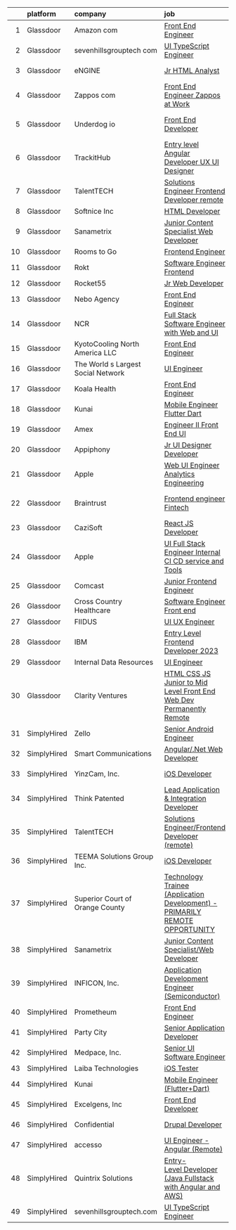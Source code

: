 

|    | platform    | company                            | job                                                                                                                                                                                                                                                                                                                                                                                                                                                                                                                                                                                                                                                                                                                                                                                                                                                                                                                                                                                                                                                                                                                                                                                                                                                                                                                                                                                                         | update_time   | location                      |
|---:|:------------|:-----------------------------------|:------------------------------------------------------------------------------------------------------------------------------------------------------------------------------------------------------------------------------------------------------------------------------------------------------------------------------------------------------------------------------------------------------------------------------------------------------------------------------------------------------------------------------------------------------------------------------------------------------------------------------------------------------------------------------------------------------------------------------------------------------------------------------------------------------------------------------------------------------------------------------------------------------------------------------------------------------------------------------------------------------------------------------------------------------------------------------------------------------------------------------------------------------------------------------------------------------------------------------------------------------------------------------------------------------------------------------------------------------------------------------------------------------------|:--------------|:------------------------------|
|  1 | Glassdoor   | Amazon com                         | [Front End Engineer](https://www.glassdoor.com/partner/jobListing.htm?pos=106&ao=1110586&s=58&guid=00000182f7de6fff953edd41f6415c8f&src=GD_JOB_AD&t=SR&vt=w&cs=1_8aed587f&cb=1662015926629&jobListingId=1008107585725&cpc=6193B0C32834B022&jrtk=3-0-1gbrtss11j4gm801-1gbrtss1kgsqm800-5b8929c725730189--6NYlbfkN0CKJOvZ2V5IrJ1cL6f27LnM8XR4tisTi-a8V3t-dR9dwsgFRvlGUQc2Ve2CGI8d6VPHoN8b6FKunN6mjepEkVK1G6LT80WS_jL3r4C3mYKK0yxLLdunEK6IxSCszQ6eBzJn_5cTKJwegH0ZoQAev6QyBi2_m_s_041GrIzqdS34p08H17026_2vAAM7-02O8Pxvl9X8qFbyykRdMWNNPRp23ACoE_S_y2Fw8oWZuhWqAQbm4GoYsVFuGebuzhRdmfFeg97G5HY1FXjKpxFdbl_JkaOz575wMrSXh5S4UUha_Ua2XWv1wboaQ-qxBaK-Fri8dV-FKR6O97GCaNBue4YYPzo4kbZwc7iuEuky8Zk9rRSF-pSH-6hsOOzGzgJek8m_dVl5R2Bd1Kvt6TFB1OMXL-fUQycXo0CDiCPR6OU1Yvgph6NnCMDV)                                                                                                                                                                                                                                                                                                                                                                                                                                                                                                                                                                                                                                    | 24h           | Seattle, WA                   |
|  2 | Glassdoor   | sevenhillsgrouptech com            | [UI TypeScript Engineer](https://www.glassdoor.com/partner/jobListing.htm?pos=119&ao=1136043&s=58&guid=00000182f7de6fff953edd41f6415c8f&src=GD_JOB_AD&t=SR&vt=w&ea=1&cs=1_f37be5df&cb=1662015926631&jobListingId=1008105988663&jrtk=3-0-1gbrtss11j4gm801-1gbrtss1kgsqm800-0cbdc25f6ccf4f5f-)                                                                                                                                                                                                                                                                                                                                                                                                                                                                                                                                                                                                                                                                                                                                                                                                                                                                                                                                                                                                                                                                                                                | 24h           | Remote                        |
|  3 | Glassdoor   | eNGINE                             | [Jr  HTML Analyst](https://www.glassdoor.com/partner/jobListing.htm?pos=117&ao=1110586&s=58&guid=00000182f7de6fff953edd41f6415c8f&src=GD_JOB_AD&t=SR&vt=w&ea=1&cs=1_edbba1ea&cb=1662015926631&jobListingId=1008090943089&cpc=9908D8D4413DBB8A&jrtk=3-0-1gbrtss11j4gm801-1gbrtss1kgsqm800-48ba71518837991f--6NYlbfkN0CM72iPWblhTK_jhJfJxLWIuoC99VqbpyV49Itn1AUN0-11EOCsDA6xFVHfWd5WC8jLQLrOqaoKJ5dsN5E6-ll7sDsphSrWnoe9V50ZMXT-97s7IwumNBaxJYviZZTqZJzeaefd2pAOshRLTHS0HYQqDpTtnCngBp-9e_Z-BOSdvlnUnOhcdO4jGVXGGrL01Vic_s1j8vlHVSgHpK6k5TAsb1X7wItywmqMSEmU038Uo9K5BgeurcBcv0MuuFC3dj0T2wX0e6WIXr6yen0nxE5VQ6G2yYwZNIyui2LCnN7TdIBWJYR-s_63EyDcLDoqig7LYfqZesykymFYWga1Qzy_i6860m5foj33wx4XuDAzLjuxyQjdLP5ya8W3-LqZqcgv0Q2lfcUk8GDtNM5VXO37DXG5BQfGfxHl6S4aR75_HTUen3e9VWdic4dXds8iiihbZ_ZcidGbycuhtJ2-ZSb6CBDOtI7vaMZgB6cJrF3sd1jvsUdp67CD)                                                                                                                                                                                                                                                                                                                                                                                                                                                                                                                                                                 | 7d            | Pittsburgh, PA                |
|  4 | Glassdoor   | Zappos com                         | [Front End Engineer  Zappos at Work](https://www.glassdoor.com/partner/jobListing.htm?pos=123&ao=1136043&s=58&guid=00000182f7de6fff953edd41f6415c8f&src=GD_JOB_AD&t=SR&vt=w&cs=1_5aae2fa9&cb=1662015926631&jobListingId=1008079965855&jrtk=3-0-1gbrtss11j4gm801-1gbrtss1kgsqm800-d31de7f43d126695-)                                                                                                                                                                                                                                                                                                                                                                                                                                                                                                                                                                                                                                                                                                                                                                                                                                                                                                                                                                                                                                                                                                         | 13d           | Remote                        |
|  5 | Glassdoor   | Underdog io                        | [Front End Developer](https://www.glassdoor.com/partner/jobListing.htm?pos=107&ao=1110586&s=58&guid=00000182f7de6fff953edd41f6415c8f&src=GD_JOB_AD&t=SR&vt=w&cs=1_827528db&cb=1662015926629&jobListingId=1008083944556&cpc=BAEB662971763A76&jrtk=3-0-1gbrtss11j4gm801-1gbrtss1kgsqm800-3be49a90b34b1646--6NYlbfkN0AMrEUdIxhUDi4JaB8HlJ3ajS0ipebGaj6lY-2pm3XmRwZj7C-QvtNnHci0APrFMEf352lJ3MUASs1HZHDz7pYZsR1ew5Rar1Xv0jTvYsLLa2wXJEOF9tBHTaX9fahBxYrEdF9NqEkxk9keSgILDpMBddKbwdNvWmXuHC4NusjA8fBzzOMi0omz2jpglglxPAAbsNByO3FrWhepKNtCiOx2pECjSU27Cyp_IwkHj88qfXx1F2kVfIYKrfqf6R3FZZeP7tfyDbBrbq0vRQKihi1DSr95VR7PcxYmwGIbS77ZhQaVsYp-BAxEzwrnU-MPN9xXwmuQKIggH3SH54qBnmInEZ7Mr5OUzwRVeRCB7774KPMq66fbXSHlrFs-4qxKhlSv98yNRmsJBaR4VTD2WiTksS85RilmMB0SgceXDb7rydC3e9AY-cDODNrP5x9K0K5t3jTjOG0T2Zrw8nVzuVW0I3f2kwe2gMCVh3grj96UdjyvlIQ4aF9MoO0x3X5Ba9LmxYS-R9PaxOAjxzd9EJ_Zai09IoEx2tFGf_nLVhwnwN_y8tgoJMbdWDljE5HcgTxy5VbzNA99y-u4cKMZq5qhxvdZac3H_L0SvklGkpemLktD8C2aeKg2SfzubqhQSnWI1uGQ6R8oqZi5B4Q2cCrdZo69f34qi_M%3D)                                                                                                                                                                                                                                                                                                                                                                                     | 10d           | San Francisco, CA             |
|  6 | Glassdoor   | TrackitHub                         | [Entry level Angular Developer   UX UI Designer](https://www.glassdoor.com/partner/jobListing.htm?pos=111&ao=1110586&s=58&guid=00000182f7de6fff953edd41f6415c8f&src=GD_JOB_AD&t=SR&vt=w&ea=1&cs=1_d61bf821&cb=1662015926630&jobListingId=1008101431851&cpc=AC285F3A3ECA6BB0&jrtk=3-0-1gbrtss11j4gm801-1gbrtss1kgsqm800-e97608c6d181ff30--6NYlbfkN0DdLn5tXN_RiyJSiFodarGZFJKa8s6F6AK0THPBWp05MQOFQCzoYzZxGxYfJ9hLSNYsJbys6DBTafbFBBjszBxbMt_j1W_2i7zpgsVzQGKmwrQJU15QlzWMC0JPYrRs9hHXSY2_r0LyZgUT8f4VW1f_CjJ3HfrwkBmWSyv4JCZOznODM92b2waMp_uTTY9CimUgS3ujaZIZ5xE_IA4JRrsBwHqaCPU6sQTTK8oLbjkCQfYrfOfclub0YWtQdjTp0jffQudkjF2lx9T-N3tWXKEeQ5dNdke5X7ghExGf6z7VFgt9nLn6HMMmxXiPVYMDSbXZjnUi_PxNnopHM0NAR2vP-lmOMAyfGk2F7PCiWyTzr90LW-jBfxcNQ0BVT_oQNszgK67_s7YPf-bhr6fL1YoSdzp5_XZnV3CnJm_qyxFxfVUUtxhvt89x7JGgcgwhAkq6uWU3oREuYUHfeqtVeT54Erp2vVF083PcfS5Po9gfPSB6FYFJ2aoy)                                                                                                                                                                                                                                                                                                                                                                                                                                                                                                                                   | 2d            | Remote                        |
|  7 | Glassdoor   | TalentTECH                         | [Solutions Engineer Frontend Developer  remote ](https://www.glassdoor.com/partner/jobListing.htm?pos=118&ao=1136043&s=58&guid=00000182f7de6fff953edd41f6415c8f&src=GD_JOB_AD&t=SR&vt=w&ea=1&cs=1_78683fda&cb=1662015926631&jobListingId=1008103113079&jrtk=3-0-1gbrtss11j4gm801-1gbrtss1kgsqm800-38a11cd210967287-)                                                                                                                                                                                                                                                                                                                                                                                                                                                                                                                                                                                                                                                                                                                                                                                                                                                                                                                                                                                                                                                                                        | 1d            | Atlanta, TX                   |
|  8 | Glassdoor   | Softnice Inc                       | [HTML Developer](https://www.glassdoor.com/partner/jobListing.htm?pos=120&ao=1136043&s=58&guid=00000182f7de6fff953edd41f6415c8f&src=GD_JOB_AD&t=SR&vt=w&ea=1&cs=1_d924841d&cb=1662015926631&jobListingId=1008079109150&jrtk=3-0-1gbrtss11j4gm801-1gbrtss1kgsqm800-e0583eee16dc6bd6-)                                                                                                                                                                                                                                                                                                                                                                                                                                                                                                                                                                                                                                                                                                                                                                                                                                                                                                                                                                                                                                                                                                                        | 13d           | Remote                        |
|  9 | Glassdoor   | Sanametrix                         | [Junior Content Specialist Web Developer](https://www.glassdoor.com/partner/jobListing.htm?pos=102&ao=1110586&s=58&guid=00000182f7de6fff953edd41f6415c8f&src=GD_JOB_AD&t=SR&vt=w&ea=1&cs=1_958098a7&cb=1662015926629&jobListingId=1008107815764&cpc=0FE1F5EA2BC84A01&jrtk=3-0-1gbrtss11j4gm801-1gbrtss1kgsqm800-b245c521c04dd0c2--6NYlbfkN0CyQKdz8_lqdlgY-c-amsQST66Z8QjChsyYA8vzcGklWI54h1yaGRml5nZ8zCgFfjKK9ZLdt4yoVKrNz6IE8WYqPgnbtAenCgXBCuUJyRj9v1G_X1xDpaq7D6TVuE3LE96DJszuenHbsextHgw9-_0LokNeJq8xNTHga_useAxykmPnHKlxTeGpxpVL3bGTZHIr5g6CtKw2YZbv7C3JOo40B6mgOIeNdwbfeSAyTxeylZstGZceq5oWvF2jCv37WGKoUqGv-pJznmjKA_nwXMqjevNRtof112DenHoGuLkLEeKiyMzw-1NTTKcl-qBo6V1Epj7GHYw_WWknezgKAsQN6dYFEpeL6be6LeBEUApAthb3raCr6HZ5DxRd3lom_P2Z-eZEbNF9fByCBlaVs8-MFALAv2KbmkNnanO4ZZ1SCYXD6EKw30Uq0WbXVdPrj8OqE0cd9EGdoC1TZe8-LxffaUIKjwAFX7isfbx3tjHFLTrrd_dgREfJkUNG4ct_erg%3D)                                                                                                                                                                                                                                                                                                                                                                                                                                                                                                                            | 24h           | Remote                        |
| 10 | Glassdoor   | Rooms to Go                        | [Frontend Engineer](https://www.glassdoor.com/partner/jobListing.htm?pos=110&ao=1110586&s=58&guid=00000182f7de6fff953edd41f6415c8f&src=GD_JOB_AD&t=SR&vt=w&ea=1&cs=1_9b3b0cf3&cb=1662015926630&jobListingId=1008101023855&cpc=56C4EA4A1A191A49&jrtk=3-0-1gbrtss11j4gm801-1gbrtss1kgsqm800-d7501799ad4c8982--6NYlbfkN0DQkrWslipYdAKKBYyyAy12PZe5Qif844XZvzAwxKbcyIRxhdHaqMzJraSVoY3LdvZqdbhDVRcqMbQg9zBKlovBqZFMKKGvJWxnb3S45f-62NWUmbAKl-INeB2t6QZiWm3M1XCYbFffNuOKgWmrB1Y-k2AUD71nAFg2pFsx9_ZakQLz6Mwdh-3VWtaNPTu5NGhCKCY6NLsv5wKQDxRRDpyMkf3_xprcJqBYB7r3krWwGuNSte6WoSDVOd3UjrVGgGGkJyM4X-d7Ic2OpHFmXQyN9XnyZ_2JQuItyt32Cv7L1ugkLOypfawlAlw1nA8bFOqyNtZHLrSQyCq8jD8ycKbUD74Ovgv_ILElFEw57RxaEoA2N1wvdb62Nr6OFhJGakyrg8IURuiFyyRpjSQ5qB075GIEPpARXDvAWMsRmRhePxGKaPMFLp0ObBUy1OcHsqhoSOcwR6dn4tho07MQTxsyT0ech_PN9tQpegXySCmDTihqzedS8a9Sww5vayoINY1vCX4QiVHUFYLP-iLEKSyq_vK-Zxzc-5zjyvp6Tom17w%3D%3D)                                                                                                                                                                                                                                                                                                                                                                                                                                                                                                    | 2d            | Atlanta, GA                   |
| 11 | Glassdoor   | Rokt                               | [Software Engineer   Frontend](https://www.glassdoor.com/partner/jobListing.htm?pos=115&ao=1110586&s=58&guid=00000182f7de6fff953edd41f6415c8f&src=GD_JOB_AD&t=SR&vt=w&cs=1_b5368525&cb=1662015926631&jobListingId=1008106164468&cpc=FD1C1DA32C38CFA7&jrtk=3-0-1gbrtss11j4gm801-1gbrtss1kgsqm800-77f2ec8f5e284c85--6NYlbfkN0DG4ntHtB_rMsnfhgmnSvK2brktLme1L4SiDeJjQ-izrVOLqRJ5-yjEhSyAj73O13Q3PtO63X5KJyEGElkrdXC8dVYl555yTfjfI7zCTlDc0ZyY4p5FPcUz1l-RmiMjyRN-sjkBDVTije2tXsJVMzBYagowhzKLNYnE9juGpy1j7r1PDyy2mo4nbqpUGPv885oL85oS-Cw48LHy62_2fz35kVGBU0-xa8f6wRZ6Zru8gwZZxEYBOp6Qk1G5bDRr4LAPVixfeoo18ODmn5M5NmxkUaZAVBBeYJBky3vobULuRr5mZsOsvasUsi_Qg32JVwqK7idg4W_kWzJ8LmHjdPct6CY887QqHTjM6zXSrY81-l7mLkhwwYUxhzc_rravm4FUT1GjXVV0Dd84wQYHNwQzsbTXNq7dFJcBDIpoopDK3YLAxPw22k7AJTKvXNO9BT0vRIJnxqlF4xpV0bZxcXfmLXk7z9jQon_z-_826ktKwsSn83B25aD2iyDJHOXjfnccqFHV7y9m75P0FJPK8Ulb6e3H81MHyzUkDQ-GxkolZsaMIanBotrA_gYUt6PN5K-jIL3lsRPFtGIy0tvJs2SJrPPRqksjVfXNqRykCiZBctGq570cT5EH4y_p5dVTLCAxOVPlWa4SHtJSQkCbpz4j5GCZlK2Y7wmgBVkjvvCLkF_T6Vb_mzN8SaCnU5o6Ulw_5WJ0N-7f_O53GkFDA3E_mX-3N1tglqd973AiVZArRThhCzxrvFcPNJ_TB1D-d2XQiQ1x-XMM65yrInKRizXrYFunS4GGgENM-K4TmAKtcUXczgBlLqg2NKI7l2W29jyosHldL2wj7Z4vdSfyqg4xv-GOhhe5Xk8wdDl2h54GPxcE3UJF0LrtH7dlNTrzbL_4P08Uyk3-UYjd-tGMpkxbVzEUQ3TWQF7bP614GcbtJgZlhOS3k_tB1APprEI-_FBARbT8wcVTrRVG20wU2STp)                                                          | 24h           | New York, NY                  |
| 12 | Glassdoor   | Rocket55                           | [Jr  Web Developer](https://www.glassdoor.com/partner/jobListing.htm?pos=126&ao=1136043&s=58&guid=00000182f7de6fff953edd41f6415c8f&src=GD_JOB_AD&t=SR&vt=w&ea=1&cs=1_d2739694&cb=1662015926631&jobListingId=1008103798701&jrtk=3-0-1gbrtss11j4gm801-1gbrtss1kgsqm800-10d6e8dc5674441b-)                                                                                                                                                                                                                                                                                                                                                                                                                                                                                                                                                                                                                                                                                                                                                                                                                                                                                                                                                                                                                                                                                                                     | 1d            | Remote                        |
| 13 | Glassdoor   | Nebo Agency                        | [Front End Engineer](https://www.glassdoor.com/partner/jobListing.htm?pos=103&ao=1110586&s=58&guid=00000182f7de6fff953edd41f6415c8f&src=GD_JOB_AD&t=SR&vt=w&ea=1&cs=1_cd3ea579&cb=1662015926629&jobListingId=1008091252194&cpc=3E251C7E648E8D76&jrtk=3-0-1gbrtss11j4gm801-1gbrtss1kgsqm800-75fbaeed8c342756--6NYlbfkN0DnD22po5yrqzsKlPZQBkFdjxH2sSxKZZZEe_YvohF4JxoCKGDfqvojq_UCMobx5GXqiMsMFvk5Jl9PbySOJlj8_gQIZUHU3Ixjsb8Dpd7ZeIpxTcYWqT_xFDxbjhWaDjeYCWwAwb3lBSpPxq9-8RewnbZYlGtDh0f5cZrYQlVSpV_7-XJ8pDbPlMzpxgbp_KmILF8davdPESYBl6TwZz5wNHnU6scGbc75VQ-Fe_NSI0XPGMOPb8xPDevVj77iffL5NQkScDMzX5VWobenQe6lFBvjr6yIIiFZh4r9D2oHQ_ly3JI_47U2G7Hh6FMr8fLLQLonsRKc9dxbgAmgoK3Rvy8jCejkGIxDoTgY8jiKrBki7-0OG9j-MSn8Lx5BXSD--ThlEwLxoA1ZsFONGJm1xulua4lZgJhN81-aXCGNEVcXJWoeRWHHK0mp07jnb4gaqYQuDnX-n4WR4ZaB6p_BqqjieeyB-4DI2KprSLPYUlxsAXZEJi8FK9t7B1uD-5o%3D)                                                                                                                                                                                                                                                                                                                                                                                                                                                                                                                                                 | 7d            | Atlanta, GA                   |
| 14 | Glassdoor   | NCR                                | [Full Stack Software Engineer with Web and UI](https://www.glassdoor.com/partner/jobListing.htm?pos=128&ao=1136043&s=58&guid=00000182f7de6fff953edd41f6415c8f&src=GD_JOB_AD&t=SR&vt=w&cs=1_e3373fee&cb=1662015926631&jobListingId=1008106823336&jrtk=3-0-1gbrtss11j4gm801-1gbrtss1kgsqm800-ab021931fc09fecd-)                                                                                                                                                                                                                                                                                                                                                                                                                                                                                                                                                                                                                                                                                                                                                                                                                                                                                                                                                                                                                                                                                               | 24h           | Georgia                       |
| 15 | Glassdoor   | KyotoCooling   North America LLC   | [Front End Engineer](https://www.glassdoor.com/partner/jobListing.htm?pos=104&ao=1110586&s=58&guid=00000182f7de6fff953edd41f6415c8f&src=GD_JOB_AD&t=SR&vt=w&ea=1&cs=1_6f7a36ee&cb=1662015926630&jobListingId=1008106136582&cpc=8A48E7D5890B96AC&jrtk=3-0-1gbrtss11j4gm801-1gbrtss1kgsqm800-95c6905352f88a82--6NYlbfkN0Dc-ooIHjQBXFulWbzgPY9vSiQnPnbNktONDEYief3jJamGcQTufOlvAyyAo7DfZyE_1pPArs6E43qkSZ1nxAg4VLodHb8ltK63bt5F2Q8lvamRi1z6gHP_gF1Os5c6ahv7SOgpgm0JzYRqACz8U4nNHNp9jx4qIOziVRweLYxsGSEfCHE6cE4YDn5gYuK7yL_x1TU1idcL0HcCynQb5BBYJ971i9Sk9uHrrAKhkypDmXjW2xiuPgDrn-hHw1kOu0vRYJUEoWU4hsDJP5CThFppZ-QI6sOCICdOshz2ZC-RbbIhHjGnK45RG1xxLl_21Q323Q1SSG7xf_z77t9drCdfkYeTPlsu0t6NCbsEDLhpoh9BDpYNhMxerMBrE4kHBVEkgn3cp-fGc-e0w79eeCgRA5IJl47cVr9kp5s2NYRhlLbSO5J_PWHX96ETrR0O1jTMqdWbAyAQ8hXLtXMbxAkJGthXbBRut7khfwNG4aDhAeB1-jBWzkvSY-hCyeeL68xGRBhxIEtm9A%3D%3D)                                                                                                                                                                                                                                                                                                                                                                                                                                                                                                                                   | 24h           | Remote                        |
| 16 | Glassdoor   | The World s Largest Social Network | [UI Engineer](https://www.glassdoor.com/partner/jobListing.htm?pos=101&ao=1110586&s=58&guid=00000182f7de6fff953edd41f6415c8f&src=GD_JOB_AD&t=SR&vt=w&ea=1&cs=1_ea0246d9&cb=1662015926629&jobListingId=1008107325701&cpc=AF8BC9077DDDE68D&jrtk=3-0-1gbrtss11j4gm801-1gbrtss1kgsqm800-a679169a93732ccb--6NYlbfkN0DSgjPPcnEdvoK3uuxfISLALE6pB1FR7YSHOr_tSg5_QCn410VK5Ds4BPLXDsRCbsWZ0hCqtD4NNepnwLeAKf41zyBtiQxMBF3bdwpWVl_njdohxy4wg7XDfD1iXz7o7HLuiMAi3Cn-90KI_H7Re4Ouc1wwrPrLmd9CToXmzbYKTQz1OldZSTXu0RRyOcl3smM35jQveao7i7Juq38kbqCnxS58f2Vxd3rcMSVH8JY89r-1-ztzruiSIfVSyz7xq5hKInHa2mbb8AwL6rL7NY2lnQNkxWWBzh-70pdNoRezf8Cuq3nOvHHGPsWDgV0JFp5uPQtJ59ZPYlldaaFjtAV-ODCueHeJGhBzYLKiVSU5cAJBWsr-V4O4Flg-oyAP09LjUUpHsTxuaqsAwKshW79j3zIg8GvIObk88JTg5j86_oszFdu5T_l9S7UmNPQUsWiBpGw8mSsTPepZkB3Q4K1k1YmSWU4XVe7ZfBcj49rSnZBwiG2oKY7pz6A1zDRkF2h-OxxCI7Mnh2ztnRz03eLkMyvnDSskZH-yI53hCcBg2mBT3RMvS-HiuODWQBrF8QG8VH66c0TUdd3Cf83-EITm)                                                                                                                                                                                                                                                                                                                                                                                                                                                                      | 24h           | New York, NY                  |
| 17 | Glassdoor   | Koala Health                       | [Front End Engineer](https://www.glassdoor.com/partner/jobListing.htm?pos=124&ao=1136043&s=58&guid=00000182f7de6fff953edd41f6415c8f&src=GD_JOB_AD&t=SR&vt=w&ea=1&cs=1_e2bb96a5&cb=1662015926631&jobListingId=1008101370082&jrtk=3-0-1gbrtss11j4gm801-1gbrtss1kgsqm800-d44cb271bb076129-)                                                                                                                                                                                                                                                                                                                                                                                                                                                                                                                                                                                                                                                                                                                                                                                                                                                                                                                                                                                                                                                                                                                    | 2d            | Remote                        |
| 18 | Glassdoor   | Kunai                              | [Mobile Engineer  Flutter Dart ](https://www.glassdoor.com/partner/jobListing.htm?pos=130&ao=1136043&s=58&guid=00000182f7de6fff953edd41f6415c8f&src=GD_JOB_AD&t=SR&vt=w&ea=1&cs=1_a21463cb&cb=1662015926631&jobListingId=1008102791586&jrtk=3-0-1gbrtss11j4gm801-1gbrtss1kgsqm800-d6b390371e7dd005-)                                                                                                                                                                                                                                                                                                                                                                                                                                                                                                                                                                                                                                                                                                                                                                                                                                                                                                                                                                                                                                                                                                        | 2d            | Remote                        |
| 19 | Glassdoor   | Amex                               | [Engineer II   Front End UI](https://www.glassdoor.com/partner/jobListing.htm?pos=125&ao=1136043&s=58&guid=00000182f7de6fff953edd41f6415c8f&src=GD_JOB_AD&t=SR&vt=w&cs=1_4fbd97a5&cb=1662015926631&jobListingId=1008093929326&jrtk=3-0-1gbrtss11j4gm801-1gbrtss1kgsqm800-de5450739d95465d-)                                                                                                                                                                                                                                                                                                                                                                                                                                                                                                                                                                                                                                                                                                                                                                                                                                                                                                                                                                                                                                                                                                                 | 6d            | New York, NY                  |
| 20 | Glassdoor   | Appiphony                          | [Jr  UI Designer   Developer](https://www.glassdoor.com/partner/jobListing.htm?pos=112&ao=1110586&s=58&guid=00000182f7de6fff953edd41f6415c8f&src=GD_JOB_AD&t=SR&vt=w&ea=1&cs=1_4d65e613&cb=1662015926631&jobListingId=1008106905500&cpc=F41FEAB56D215062&jrtk=3-0-1gbrtss11j4gm801-1gbrtss1kgsqm800-ace4701ba98733a2--6NYlbfkN0DBc7w0xclGgia4rxR5d721pIg1ynEBDV_Wu1axbExK5d0pbSc7c3t6wMwCdRzWOG5gAiI9DzWZozo1Hs_dX5xFBK-3mPdmWahEd8iOAY9Y4S9YneM6Xl_nYOCUXvbXwOJj2Ds0fi_QRx_9l_ZfSqHqnCt5_KkPwgPFVZdduwuKrjoxYKHndxRL_08kRAVw_Bs0i-UfzSR_Gb5DcwZPNOwPXex7lgzBXY3X0m2HVpYKkoV0OU0Sx1kOZvBUE7pZ9BNwFtB5USDwbX5kupOyMIKDuXBDrnzHTmeIcyqKrJQeVWDwk9glhdVnIeht9kjjAARbul7SYNZxrYR5L5o-QsA0knwnnpxxWATLy1jqEZibEM-pEUlfUzcga0hQFZvQZ7vFmgN_CccPOutmTmZ3s7pp0Gh2SI7fE18BRczvGmdklJ4AIk5_5YG1jcr-CU4aGlkzncyOmPFJhi_aqW80MGdNWTJtB41cBNDlC8Z1ToQAiLwJ359-R5-8r1W6kXEdBqOwIpT-3tDzSHsti_OIO2C0)                                                                                                                                                                                                                                                                                                                                                                                                                                                                                                                      | 24h           | Chicago, IL                   |
| 21 | Glassdoor   | Apple                              | [Web UI Engineer   Analytics Engineering](https://www.glassdoor.com/partner/jobListing.htm?pos=109&ao=1110586&s=58&guid=00000182f7de6fff953edd41f6415c8f&src=GD_JOB_AD&t=SR&vt=w&cs=1_2a026263&cb=1662015926630&jobListingId=1008082958924&cpc=334ABAF5D42DC775&jrtk=3-0-1gbrtss11j4gm801-1gbrtss1kgsqm800-1db09dd23059268d--6NYlbfkN0BvKrLyj5gPmtZO9T8euul8TCxuuKNOtzRJOomxnwSEodTz2Bc-sPZl1dBMH13w-jPvweqQ8T4bsSajNjX84lC8rgMp_QBgut94lZf24PwY1KZdSBDmcQPQ8QEdIEd1rWFTPXiDxGGNz6TVkOiQScRHcN9TEvFvcD7KakGY-s5sxAYShO_KgdVAjLpe6IwWCHFaQNvKDWxis4TBX2AcloNqYFE0iL83MDoaOv-kTmvZe_aNSx1jpqwNf5pyVnhEzESU12o84nSPb2FL7mb07WTVbhkqrfD-W_HLJcZ05TURt0TsMj1Q5-rRcGa4XYZ44mCnXfKD3_9HnHOVF1GKdtasA_b_UpyKQ28ATNRVfiOK1bzsSIe_12E1RG2MFL8yaO3xGlng5NXxobKo3zOZBRUud57ASIzHQDkRRvaBemQ4anCwnGqPtvJGtGiB7ue5iygTjgEyoKhkNcHv4p1ZwhYNubECyE2ZY81t5tSeVTosf4N6c3XWmf70JrosyPA472CWBh_bBfY_Y7-MN70n4Yin9MZNsb3EbWcjw6ql3XwAOU_Su2UXHsMJ_Sjwy11rEizr_KtbvBgDA5SwGcspr1kUO2evOw-YjQehDhfIBaWJhySjm8YzKNNAEh7D9AZu6YjlFwPs2nYVVyC0jR3riLvcVXfLgZkBNjROF-zSAzZ5yp3O4RKq_IY-THlsabV0aws9RRfXWrgoIZcPoeDLYJpPV1qUxKKWbTgKqotVrwp8BF0o8aEsA5ccFPVu_TVnI86bVc0DfVVm68yEF8oFpSGD8oV--Gm46rZsuH9qhoPOz9WDXIMrevlqkIyPCFz6vaKwiIoxjQ0FWSE2Hes_CPgWnCx3q1E410kmfxaoYEUPJDLKf-SqCmAORloeh5q9p_Ve31THT_Z7iUflOeHHwOwXd9W-uvmgcs632r9FsJ597ntJs0vCwBwxhD69iU_wPqwC9xpoug6fMtC0T6RBRjmt)                                               | 11d           | Seattle, WA                   |
| 22 | Glassdoor   | Braintrust                         | [Frontend engineer  Fintech ](https://www.glassdoor.com/partner/jobListing.htm?pos=129&ao=1136043&s=58&guid=00000182f7de6fff953edd41f6415c8f&src=GD_JOB_AD&t=SR&vt=w&ea=1&cs=1_6df9da48&cb=1662015926631&jobListingId=1008104267647&jrtk=3-0-1gbrtss11j4gm801-1gbrtss1kgsqm800-a73ff2c1712f807c-)                                                                                                                                                                                                                                                                                                                                                                                                                                                                                                                                                                                                                                                                                                                                                                                                                                                                                                                                                                                                                                                                                                           | 1d            | San Francisco, CA             |
| 23 | Glassdoor   | CaziSoft                           | [React JS Developer](https://www.glassdoor.com/partner/jobListing.htm?pos=108&ao=1110586&s=58&guid=00000182f7de6fff953edd41f6415c8f&src=GD_JOB_AD&t=SR&vt=w&ea=1&cs=1_2137485a&cb=1662015926630&jobListingId=1008106997271&cpc=444700D72F2ECBCE&jrtk=3-0-1gbrtss11j4gm801-1gbrtss1kgsqm800-6599fd5671db1dbf--6NYlbfkN0DoICgsTwn3oLFRJABcM0o3KCuzFmvUBHRHZushzTl1elHYsal-ktc9zkc4rRHwIZWQxbL5PAqhlYJy6fKp9Dd7UiR90Zv5-uf9u_SGt0YnNKtPSXyJBmw8n7J5Ec5Ub8lsTpdl-NhtSd_MRPh8b-ns7S6hqAzhxaKKElU3XOz1Dm9vo5Td3sYUerYOOf_-SFS1PDlpkWJaNDyFZmopJTDr0mCbtq7nyiUH7RT9eGKWfImLvqJgDWzfv7byxX9wY_XCjlb7gqF9n9tCqiA-k6PeE5TziWEnxNZuecbd1qKp2_W9nFjq8KcNgqnjMd5i9cKzuHPl2-MxgQvj1tDYmuSiB5-qz4KfAdkALnORKOkN5f1oSNDoUW8dlJz-fUGz_QVmIg0RZtEd6ShnrZC9MrM0nFKzqZ5PQ4dewou8PVEjlGc-Sm-VyCnGCK0mBhq85JJRwBJ2y0j3hDqQJssKhWhMd3Ex76e0URfdibch6AOrcmQrtz5wY-dvtElGWJKrD-c%3D)                                                                                                                                                                                                                                                                                                                                                                                                                                                                                                                                                 | 24h           | Santa Clara, CA               |
| 24 | Glassdoor   | Apple                              | [UI  Full Stack Engineer  Internal CI CD service and Tools](https://www.glassdoor.com/partner/jobListing.htm?pos=113&ao=1110586&s=58&guid=00000182f7de6fff953edd41f6415c8f&src=GD_JOB_AD&t=SR&vt=w&cs=1_82079586&cb=1662015926630&jobListingId=1008100584192&cpc=2CAED5C921A5F994&jrtk=3-0-1gbrtss11j4gm801-1gbrtss1kgsqm800-d4a8741f0a922825--6NYlbfkN0BvKrLyj5gPmtZO9T8euul8TCxuuKNOtzRJOomxnwSEodTz2Bc-sPZlFpP0h5lDivpIvBqAM-01ZtSCDiq9Bm7VaPCiI2_-aEfjuaV4wWy_SZ8OKp5Y9B9zRAcW_7bb2_lMpO7wkp5BymmVzVnlwBKuGFJc7IQyCUzZ0XHTM9yon2hUZoZinIk8KlUm9Jve0a59ocT1HLxqpgve0R6DAzX-qTsSULBPOFZiCao87cNks7Q_63cV_OSPRtbFNwpW6z2pLAEncmfIA0grnM7ttL9PD9C0KCAJePS0YU6xLrOksEGGdluSUN9KZ_uF24cnxImhXvx6UN6N6K-6pWDzYyqjh0Xc0J6qdfGxz4mihepvJERLZwalsEpWaRfOOs5crUvjsnWRHr-bImRPYkMhTVmS91O2WNsrWu6eBz2M-s0zXz8fuzRz4NpB2hhOKQgcJLmDXXJ_Dw1J60xrpiIelDHhUl00Ku7yoJl7R67MG5TiKeKaXZeBshnqMtjGzmyvYoHdJfQ2neDBqfSMQg5zUlnUlbA_Xzqz0O5BQ3wgCj_CJSNMNJuEgCbYmyKCGBatoYBETTFY8aGFBT-2rIG5OlOXD8-oB2ZEiOq-9A4E7VUNfCmLWiK2FoCjIb0Nl8m-26dO8mFijEeX3NzGlv7vlPAR00IsZXy8kL1AmTLEGnXp6mnQGKn7qSPNKYTgZe61DFmOoAwiStzUMS56WlyNdww8KDGA-xepYxOhETemErpzABSRPJkaCvkkbpF04XP_DExiQ7VVEQqLvSdkY06mlCjuwE-UX4d5NF1DwkAM5XRBamBQ8bG3lvPRej7ZRp1N6e_lRScvDY2kVnS8U7ai28KbFLO94YXo9rQzaCr2s4Dk0uk3gEQHVvsQ8aSS4janG_PUzi_cn6Q3A0uBNfLp7enTGJN66-vvLh4Tl9M8cwPIBDi3UawSS8ucCetIGPtjhPIvH_81UbM_ygjMVKTc0FtLtwIsHGb6uKuBZz3tqedYyQ%3D%3D) | 2d            | New York, NY                  |
| 25 | Glassdoor   | Comcast                            | [Junior Frontend Engineer](https://www.glassdoor.com/partner/jobListing.htm?pos=122&ao=1136043&s=58&guid=00000182f7de6fff953edd41f6415c8f&src=GD_JOB_AD&t=SR&vt=w&cs=1_3b640679&cb=1662015926631&jobListingId=1008098425420&jrtk=3-0-1gbrtss11j4gm801-1gbrtss1kgsqm800-09dd26d12ec19284-)                                                                                                                                                                                                                                                                                                                                                                                                                                                                                                                                                                                                                                                                                                                                                                                                                                                                                                                                                                                                                                                                                                                   | 4d            | Irvine, CA                    |
| 26 | Glassdoor   | Cross Country Healthcare           | [Software Engineer   Front end](https://www.glassdoor.com/partner/jobListing.htm?pos=116&ao=1110586&s=58&guid=00000182f7de6fff953edd41f6415c8f&src=GD_JOB_AD&t=SR&vt=w&ea=1&cs=1_6bdd82e3&cb=1662015926631&jobListingId=1008106944002&cpc=C4A69CCDBB3B9599&jrtk=3-0-1gbrtss11j4gm801-1gbrtss1kgsqm800-4bcac4379e5a155d--6NYlbfkN0Be6fK7RMmYK38uf-fps0eBF6njtEWTNHoBSb30OYz0Y5vAtTZQR2Sh-h_BbAqw-3jgWb2Y4biHG-KT9RL6rkStsNbrrybpjHD6z1aUOhacEAZgqlBVymZhp_LlMgBdXCW0E1Wid1JWgxYuJI04jQginJHy4t1i4IMcpnJfIFUS3ttozx1pH1-0KjMlWnbWUSfcU3gF-qRO7zLXiPvmPvIQ24cgqeRY8GFjPDtfXDZeJtBbDuETymAclTX_FP_ln7mvpYWkCDqE507a9462F9st_u0AKHT0jraeNGk69VgKDbgo0IvfA76hWQFBvfgrMPA9S8KvOmf1nEcXUIjR8V5fJ7UCkXdRNKsKtJGj8HvsTuuDFbD_ODCy6jcN3kUxhOSNRV9wbYsJ3EvQE3giApXMiWQA2e2JXZLjFQD0RZJRcGnDurRMJ65tWMzvtjbY2_Xzhy4T67oNpDoV0GSKmQgP8upbXoRDyGlu68OLpXqpFk9ulAN5Du4Hih7JUHWU2os-2wZwFK_ahxXivKdApttEpC58H38JMmHbpVg6CDSuzhJ_49nHhxNiIfJ1nuaIIG9H7RaJA6PhBtpBPdV6MUnlkJQ8GDxpKRkKQHNziRwDiH-ekilhXnNEsA3vsc-7R_j56K9LUufIufE8oxMWhCTy)                                                                                                                                                                                                                                                                                                                                                                                    | 24h           | Remote                        |
| 27 | Glassdoor   | FIIDUS                             | [UI UX Engineer](https://www.glassdoor.com/partner/jobListing.htm?pos=121&ao=1136043&s=58&guid=00000182f7de6fff953edd41f6415c8f&src=GD_JOB_AD&t=SR&vt=w&ea=1&cs=1_457151c1&cb=1662015926631&jobListingId=1008101025502&jrtk=3-0-1gbrtss11j4gm801-1gbrtss1kgsqm800-bcb60bfe6a6bc759-)                                                                                                                                                                                                                                                                                                                                                                                                                                                                                                                                                                                                                                                                                                                                                                                                                                                                                                                                                                                                                                                                                                                        | 2d            | Remote                        |
| 28 | Glassdoor   | IBM                                | [Entry Level Frontend Developer  2023](https://www.glassdoor.com/partner/jobListing.htm?pos=127&ao=1136043&s=58&guid=00000182f7de6fff953edd41f6415c8f&src=GD_JOB_AD&t=SR&vt=w&cs=1_a59811f2&cb=1662015926631&jobListingId=1008097033892&jrtk=3-0-1gbrtss11j4gm801-1gbrtss1kgsqm800-03eac393c43c2a88-)                                                                                                                                                                                                                                                                                                                                                                                                                                                                                                                                                                                                                                                                                                                                                                                                                                                                                                                                                                                                                                                                                                       | 5d            | San Jose, CA                  |
| 29 | Glassdoor   | Internal Data Resources            | [UI Engineer](https://www.glassdoor.com/partner/jobListing.htm?pos=114&ao=1110586&s=58&guid=00000182f7de6fff953edd41f6415c8f&src=GD_JOB_AD&t=SR&vt=w&ea=1&cs=1_239c6f6b&cb=1662015926631&jobListingId=1008081469269&cpc=C4A69CCDBB3B9599&jrtk=3-0-1gbrtss11j4gm801-1gbrtss1kgsqm800-87a42d0d3a12b624--6NYlbfkN0D-IIHpRgNhhiguU_t6VlqfhfFf3-SclHiEW6RanCpGL0AEnsnTmiX299MBfDVxpfqFIHLUZkrxoio22OVCWj8hs7XSZqfmbsYheLqYi2wlilauAmAOi7Dz7AaiPJJnsiA0lcM0Q2Xvu7ZBR6ffRGUZ9gTPPJJwW7H9_MUZNT6DkHevtRGiGdChC0xuGG3aunp3113wsi2pV7pOYHBvCUGGdAfiMUUNctRu_54hVUZXn2rd7fjold7vjGxXmIt5O7LI5hgOdBiCyf34r6sfJzLNvbqxjpu_KYVxyzF2veSoJ_Gq99WnIsfrWCc6EVrNFVcHeo8rvltlPlrRAhB32DR1iRJeGj42N-kvvIEpGn_kGjrRBwZXvK3oaH9W77AesvOm33WLr2MC7IKSMq-Zu7YY9UdmOsYiaQWaGtviDP4XLmDg_4bkI9ac8J2anREpIVE3feoBR7PH3ODdBCTmoo5m-QkvsrFozqGfZR9NUQpUXA%3D%3D)                                                                                                                                                                                                                                                                                                                                                                                                                                                                                                                                                                          | 12d           | Remote                        |
| 30 | Glassdoor   | Clarity Ventures                   | [HTML CSS JS   Junior to Mid Level Front End Web Dev  Permanently Remote ](https://www.glassdoor.com/partner/jobListing.htm?pos=105&ao=1110586&s=58&guid=00000182f7de6fff953edd41f6415c8f&src=GD_JOB_AD&t=SR&vt=w&ea=1&cs=1_a54c2435&cb=1662015926630&jobListingId=1008103831585&cpc=334ABAF5D42DC775&jrtk=3-0-1gbrtss11j4gm801-1gbrtss1kgsqm800-3d50f59e9e60eef6--6NYlbfkN0CnFew2DKDg1ZcQYWs-jb3VbV8f9jsdYOzdab3qbwS2_b18tLvD9g44QLaobQXW-nW0Sl04ACqXqHdVwaObR6ISYCkq3RSJ05UcB9o-Ilg0s0GKUVOLCNoy6c4LsjIDwWKooz6hKLjOhxwtcDP6yrmgNGrosUx7d0sBA9tjJVRwBbl-H0npRLiGnxB81d4xfYy-oNfk4DOLp2deK07k0ZxwTep8Yq0AgsWKi2d5Mgut5AYrqySYfLnFJ3LqFUHy4KHkTJUfqYPu8Kb2k5lBVMCxZxKrw86STN8HE03BeiiHFg5AsJbx9mk3Qq9_ol5awcUtHJI5Olah-cKjnPg-e3yVzebz8-lzL9xD_m-YnFVsL1uL7hA_J5BSXDqaNyXoaUOH0BtGY29ns3OmNpJ7RfmKmNIblRXtnnmcbpo4suVQlBPVwAYbr3Q_yNumRLSNtcqeK6U7Z-EzODDwNd0MAY-8HRfaZxafM8FhUkrKHUdQPxYo6DzcBY1T)                                                                                                                                                                                                                                                                                                                                                                                                                                                                                                         | 1d            | Remote                        |
| 31 | SimplyHired | Zello                              | [Senior Android Engineer](https://www.simplyhired.com/job/u6b6P4QB9f_5UBDOjMWiydom7cplKh2EsbG6BswjLC_W8_6EoAWzbg?q=ui+engineer)                                                                                                                                                                                                                                                                                                                                                                                                                                                                                                                                                                                                                                                                                                                                                                                                                                                                                                                                                                                                                                                                                                                                                                                                                                                                             | Recently      | Austin, TX                    |
| 32 | SimplyHired | Smart Communications               | [Angular/.Net Web Developer](https://www.simplyhired.com/job/82jrAIvPitPetg9dC-7uy6WLogDaFeBHnD0By1xbisaaZdMac-YMag?q=ui+engineer)                                                                                                                                                                                                                                                                                                                                                                                                                                                                                                                                                                                                                                                                                                                                                                                                                                                                                                                                                                                                                                                                                                                                                                                                                                                                          | Recently      | Vancouver, WA                 |
| 33 | SimplyHired | YinzCam, Inc.                      | [iOS Developer](https://www.simplyhired.com/job/O7s3dealHuxhU0MGhoaMnfOJziqVEUTHKEJtlDWUSPF8S_dqWf-8-Q?q=ui+engineer)                                                                                                                                                                                                                                                                                                                                                                                                                                                                                                                                                                                                                                                                                                                                                                                                                                                                                                                                                                                                                                                                                                                                                                                                                                                                                       | Recently      | Pittsburgh, PA                |
| 34 | SimplyHired | Think Patented                     | [Lead Application & Integration Developer](https://www.simplyhired.com/job/ynQhXL7pJ2VldRp5Gi0aXI3VtJx9TYGhms1vNowZrOx3Efft6aL_qw?q=ui+engineer)                                                                                                                                                                                                                                                                                                                                                                                                                                                                                                                                                                                                                                                                                                                                                                                                                                                                                                                                                                                                                                                                                                                                                                                                                                                            | Recently      | Miamisburg, OH                |
| 35 | SimplyHired | TalentTECH                         | [Solutions Engineer/Frontend Developer (remote)](https://www.simplyhired.com/job/r3NZD_ApUxMkDh9uoq6MJhv0crxkVJYGgQNl0c6914U1EJGruxzmfg?q=ui+engineer)                                                                                                                                                                                                                                                                                                                                                                                                                                                                                                                                                                                                                                                                                                                                                                                                                                                                                                                                                                                                                                                                                                                                                                                                                                                      | 1d            | Atlanta, TX +4 locations      |
| 36 | SimplyHired | TEEMA Solutions Group Inc.         | [iOS Developer](https://www.simplyhired.com/job/DbHooKCh-NUw9sZdFF-ZxAvtSo9R6w0aJrgdjr2vqm2x3vNKhgAHbw?q=ui+engineer)                                                                                                                                                                                                                                                                                                                                                                                                                                                                                                                                                                                                                                                                                                                                                                                                                                                                                                                                                                                                                                                                                                                                                                                                                                                                                       | Today         | Remote                        |
| 37 | SimplyHired | Superior Court of Orange County    | [Technology Trainee (Application Development) - PRIMARILY REMOTE OPPORTUNITY](https://www.simplyhired.com/job/PQn7i3FP8pESwJP9JT37rmAP89miJG9GFXPTw9C_AsrlEnfiY6A2ug?q=ui+engineer)                                                                                                                                                                                                                                                                                                                                                                                                                                                                                                                                                                                                                                                                                                                                                                                                                                                                                                                                                                                                                                                                                                                                                                                                                         | 13d           | Orange County, CA +1 location |
| 38 | SimplyHired | Sanametrix                         | [Junior Content Specialist/Web Developer](https://www.simplyhired.com/job/30OzkkGwQTVvUWihu7Wj-6NGxayrP7hqpkuiuKsvxxMUcb9ITAYx6w?q=ui+engineer)                                                                                                                                                                                                                                                                                                                                                                                                                                                                                                                                                                                                                                                                                                                                                                                                                                                                                                                                                                                                                                                                                                                                                                                                                                                             | Today         | Remote                        |
| 39 | SimplyHired | INFICON, Inc.                      | [Application Development Engineer (Semiconductor)](https://www.simplyhired.com/job/yOq7ACyznCHUfaC5gARxWl9zW_-W5uUdGsHemgbUyBjsBq9dZnbO8g?q=ui+engineer)                                                                                                                                                                                                                                                                                                                                                                                                                                                                                                                                                                                                                                                                                                                                                                                                                                                                                                                                                                                                                                                                                                                                                                                                                                                    | Recently      | East Syracuse, NY             |
| 40 | SimplyHired | Prometheum                         | [Front End Engineer](https://www.simplyhired.com/job/thGtbtGEi0ZQU6TxhVMBIj1ZJf2YZcxyYWxC_ZT6PdcxkvaWYQ4a7Q?q=ui+engineer)                                                                                                                                                                                                                                                                                                                                                                                                                                                                                                                                                                                                                                                                                                                                                                                                                                                                                                                                                                                                                                                                                                                                                                                                                                                                                  | 13d           | Remote                        |
| 41 | SimplyHired | Party City                         | [Senior Application Developer](https://www.simplyhired.com/job/vQL3QF08ZUJMA8K814Xmr8j-bzZiXkOI8N9DppS_7KmoW4pJr79wiQ?q=ui+engineer)                                                                                                                                                                                                                                                                                                                                                                                                                                                                                                                                                                                                                                                                                                                                                                                                                                                                                                                                                                                                                                                                                                                                                                                                                                                                        | Recently      | Rockaway, NJ                  |
| 42 | SimplyHired | Medpace, Inc.                      | [Senior UI Software Engineer](https://www.simplyhired.com/job/1lfzOJok2D8XbByTG0FkTA86TIijEC7RD2tQYlgKVdKOSQLtGAX_aw?q=ui+engineer)                                                                                                                                                                                                                                                                                                                                                                                                                                                                                                                                                                                                                                                                                                                                                                                                                                                                                                                                                                                                                                                                                                                                                                                                                                                                         | Recently      | Cincinnati, OH                |
| 43 | SimplyHired | Laiba Technologies                 | [iOS Tester](https://www.simplyhired.com/job/cy4ZgQizIv-eWpqo1Hj8BLAlA4oOF_4XgPcCzcIwXP85SUBwgi8zIQ?q=ui+engineer)                                                                                                                                                                                                                                                                                                                                                                                                                                                                                                                                                                                                                                                                                                                                                                                                                                                                                                                                                                                                                                                                                                                                                                                                                                                                                          | Recently      | Remote                        |
| 44 | SimplyHired | Kunai                              | [Mobile Engineer (Flutter+Dart)](https://www.simplyhired.com/job/PUDY2VYmO7luLNPJZ-xEh8eBs3QCA7IcMLTqX4NGlpwXIatGIByWmA?q=ui+engineer)                                                                                                                                                                                                                                                                                                                                                                                                                                                                                                                                                                                                                                                                                                                                                                                                                                                                                                                                                                                                                                                                                                                                                                                                                                                                      | 2d            | Remote                        |
| 45 | SimplyHired | Excelgens, Inc                     | [Front End Developer](https://www.simplyhired.com/job/WqJHiPmQZjVRDO-sQDR40rrwsM8-bzh8HLRdyD21cc992H8Fdnfi_A?q=ui+engineer)                                                                                                                                                                                                                                                                                                                                                                                                                                                                                                                                                                                                                                                                                                                                                                                                                                                                                                                                                                                                                                                                                                                                                                                                                                                                                 | Today         | Remote                        |
| 46 | SimplyHired | Confidential                       | [Drupal Developer](https://www.simplyhired.com/job/AW6TVu4axD75WRq3Yu39MdWw1sq4-QtW4EfKhXi9Ge7zKteXawrZVA?q=ui+engineer)                                                                                                                                                                                                                                                                                                                                                                                                                                                                                                                                                                                                                                                                                                                                                                                                                                                                                                                                                                                                                                                                                                                                                                                                                                                                                    | Recently      | San Antonio, TX               |
| 47 | SimplyHired | accesso                            | [UI Engineer - Angular (Remote)](https://www.simplyhired.com/job/lgyiMsfxykkpLbV9hBp5k42fResR9jyW7PH1QZa7ELVq87mpe6U6iA?q=ui+engineer)                                                                                                                                                                                                                                                                                                                                                                                                                                                                                                                                                                                                                                                                                                                                                                                                                                                                                                                                                                                                                                                                                                                                                                                                                                                                      | Today         | Orlando, FL                   |
| 48 | SimplyHired | Quintrix Solutions                 | [Entry-Level Developer (Java Fullstack with Angular and AWS)](https://www.simplyhired.com/job/fJ7UvVn56f1SqvVNfu6hyhqt6Q6tzgnU3v4RsZRfxuv3-lff21agOA?q=ui+engineer)                                                                                                                                                                                                                                                                                                                                                                                                                                                                                                                                                                                                                                                                                                                                                                                                                                                                                                                                                                                                                                                                                                                                                                                                                                         | Recently      | San Antonio, TX +78 locations |
| 49 | SimplyHired | sevenhillsgrouptech.com            | [UI TypeScript Engineer](https://www.simplyhired.com/job/JwS5nlOhcDy40oE20rF0MlS7KDM0CexQbSfrDZxeeHbkj3PQNgMJyA?q=ui+engineer)                                                                                                                                                                                                                                                                                                                                                                                                                                                                                                                                                                                                                                                                                                                                                                                                                                                                                                                                                                                                                                                                                                                                                                                                                                                                              | Today         | Remote                        |